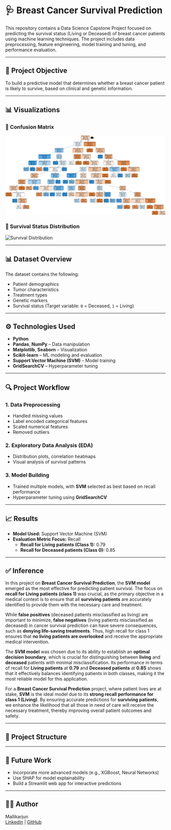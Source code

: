 # 🩺 Breast Cancer Survival Prediction

This repository contains a Data Science Capstone Project focused on predicting the survival status (Living or Deceased) of breast cancer patients using machine learning techniques. The project includes data preprocessing, feature engineering, model training and tuning, and performance evaluation.

---

## 📌 Project Objective

To build a predictive model that determines whether a breast cancer patient is likely to survive, based on clinical and genetic information.

---

## 📊 Visualizations

### 🔹 Confusion Matrix
![Distribution Tree](breast_cancer_tree.png)

### 🔹 Survival Status Distribution
![Survival Distribution](Kaplan_Meier_Survival_Curve.png)


---

## 📊 Dataset Overview

The dataset contains the following:
- Patient demographics
- Tumor characteristics
- Treatment types
- Genetic markers
- Survival status (Target variable: `0` = Deceased, `1` = Living)

---

## ⚙️ Technologies Used

- **Python**
- **Pandas**, **NumPy** – Data manipulation
- **Matplotlib**, **Seaborn** – Visualization
- **Scikit-learn** – ML modeling and evaluation
- **Support Vector Machine (SVM)** – Model training
- **GridSearchCV** – Hyperparameter tuning

---

## 🔍 Project Workflow

### 1. Data Preprocessing
- Handled missing values
- Label encoded categorical features
- Scaled numerical features
- Removed outliers

### 2. Exploratory Data Analysis (EDA)
- Distribution plots, correlation heatmaps
- Visual analysis of survival patterns

### 3. Model Building
- Trained multiple models, with **SVM** selected as best based on recall performance
- Hyperparameter tuning using **GridSearchCV**

---

## 📈 Results

- **Model Used:** Support Vector Machine (SVM)
- **Evaluation Metric Focus:** Recall
  - **Recall for Living patients (Class 1):** 0.79
  - **Recall for Deceased patients (Class 0):** 0.85

---

## ✅ Inference

In this project on **Breast Cancer Survival Prediction**, the **SVM model** emerged as the most effective for predicting patient survival. The focus on **recall for Living patients (class 1)** was crucial, as the primary objective in a medical context is to ensure that all **surviving patients** are accurately identified to provide them with the necessary care and treatment.

While **false positives** (deceased patients misclassified as living) are important to minimize, **false negatives** (living patients misclassified as deceased) in cancer survival prediction can have severe consequences, such as **denying life-saving treatments**. Thus, high recall for class 1 ensures that **no living patients are overlooked** and receive the appropriate medical intervention.

The **SVM model** was chosen due to its ability to establish an **optimal decision boundary**, which is crucial for distinguishing between **living** and **deceased** patients with minimal misclassification. Its performance in terms of recall for **Living patients** at **0.79** and **Deceased patients** at **0.85** shows that it effectively balances identifying patients in both classes, making it the most reliable model for this application.

For a **Breast Cancer Survival Prediction** project, where patient lives are at stake, **SVM** is the ideal model due to its **strong recall performance for class 1 (Living)**. By ensuring accurate predictions for **surviving patients**, we enhance the likelihood that all those in need of care will receive the necessary treatment, thereby improving overall patient outcomes and safety.

---

## 📁 Project Structure


---

## 📌 Future Work

- Incorporate more advanced models (e.g., XGBoost, Neural Networks)
- Use SHAP for model explainability
- Build a Streamlit web app for interactive predictions

---

## 🙋‍♂️ Author

Mallikarjun  
[LinkedIn](https://www.linkedin.com/in/mallikarjunpatil4472) | [GitHub]([https://github.com/](https://github.com/Mallikarjun-B-Patil))


